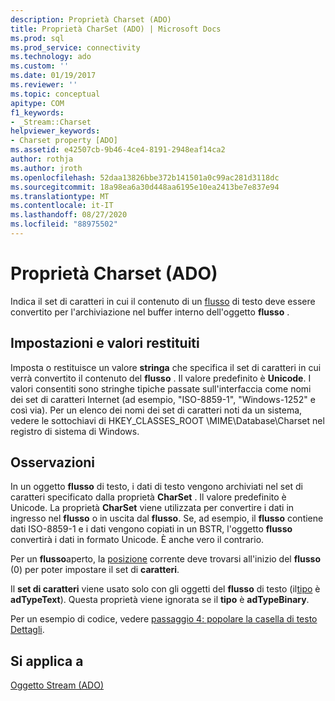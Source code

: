 ```yaml
---
description: Proprietà Charset (ADO)
title: Proprietà CharSet (ADO) | Microsoft Docs
ms.prod: sql
ms.prod_service: connectivity
ms.technology: ado
ms.custom: ''
ms.date: 01/19/2017
ms.reviewer: ''
ms.topic: conceptual
apitype: COM
f1_keywords:
- _Stream::Charset
helpviewer_keywords:
- Charset property [ADO]
ms.assetid: e42507cb-9b46-4ce4-8191-2948eaf14ca2
author: rothja
ms.author: jroth
ms.openlocfilehash: 52daa13826bbe372b141501a0c99ac281d3118dc
ms.sourcegitcommit: 18a98ea6a30d448aa6195e10ea2413be7e837e94
ms.translationtype: MT
ms.contentlocale: it-IT
ms.lasthandoff: 08/27/2020
ms.locfileid: "88975502"
---
```

# <a name="charset-property-ado"></a>Proprietà Charset (ADO)
Indica il set di caratteri in cui il contenuto di un [flusso](./stream-object-ado.md) di testo deve essere convertito per l'archiviazione nel buffer interno dell'oggetto **flusso** .  
  
## <a name="settings-and-return-values"></a>Impostazioni e valori restituiti  
 Imposta o restituisce un valore **stringa** che specifica il set di caratteri in cui verrà convertito il contenuto del **flusso** . Il valore predefinito è **Unicode**. I valori consentiti sono stringhe tipiche passate sull'interfaccia come nomi dei set di caratteri Internet (ad esempio, "ISO-8859-1", "Windows-1252" e così via). Per un elenco dei nomi dei set di caratteri noti da un sistema, vedere le sottochiavi di HKEY_CLASSES_ROOT \MIME\Database\Charset nel registro di sistema di Windows.  
  
## <a name="remarks"></a>Osservazioni  
 In un oggetto **flusso** di testo, i dati di testo vengono archiviati nel set di caratteri specificato dalla proprietà **CharSet** . Il valore predefinito è Unicode. La proprietà **CharSet** viene utilizzata per convertire i dati in ingresso nel **flusso** o in uscita dal **flusso**. Se, ad esempio, il **flusso** contiene dati ISO-8859-1 e i dati vengono copiati in un BSTR, l'oggetto **flusso** convertirà i dati in formato Unicode. È anche vero il contrario.  
  
 Per un **flusso**aperto, la [posizione](./position-property-ado.md) corrente deve trovarsi all'inizio del **flusso** (0) per poter impostare il set di **caratteri**.  
  
 Il **set di caratteri** viene usato solo con gli oggetti del **flusso** di testo (il[tipo](./type-property-ado-stream.md) è **adTypeText**). Questa proprietà viene ignorata se il **tipo** è **adTypeBinary**.  
  
 Per un esempio di codice, vedere [passaggio 4: popolare la casella di testo Dettagli](../../guide/data/step-4-populate-the-details-text-box.md).  
  
## <a name="applies-to"></a>Si applica a  
 [Oggetto Stream (ADO)](./stream-object-ado.md)